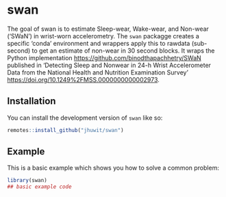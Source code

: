 
<!-- README.md is generated from README.Rmd. Please edit that file -->

# swan

<!-- badges: start -->
<!-- badges: end -->

The goal of swan is to estimate Sleep-wear, Wake-wear, and Non-wear
(‘SWaN’) in wrist-worn accelerometry. The `swan` packagge creates a
specific ‘conda’ environment and wrappers apply this to rawdata
(sub-second) to get an estimate of non-wear in 30 second blocks. It
wraps the Python implementation
<https://github.com/binodthapachhetry/SWaN> published in ‘Detecting
Sleep and Nonwear in 24-h Wrist Accelerometer Data from the National
Health and Nutrition Examination Survey’
<https://doi.org/10.1249%2FMSS.0000000000002973>.

## Installation

You can install the development version of `swan` like so:

``` r
remotes::install_github("jhuwit/swan")
```

## Example

This is a basic example which shows you how to solve a common problem:

``` r
library(swan)
## basic example code
```
